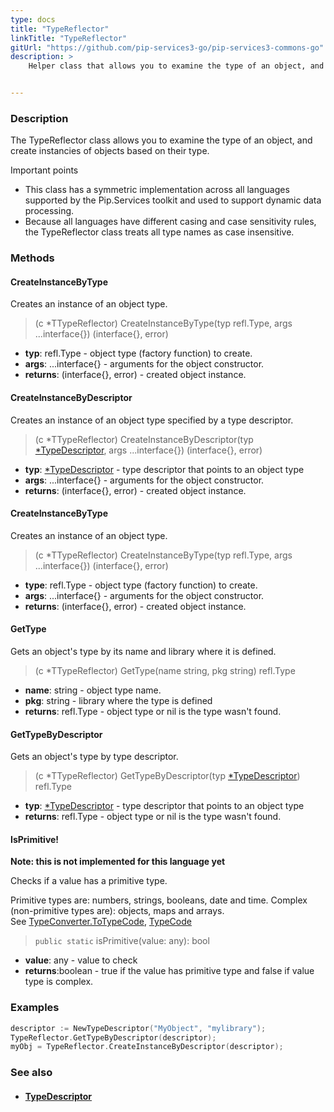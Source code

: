 ```yaml
---
type: docs
title: "TypeReflector"
linkTitle: "TypeReflector"
gitUrl: "https://github.com/pip-services3-go/pip-services3-commons-go"
description: >
    Helper class that allows you to examine the type of an object, and create instancies of objects based on their type.


---
```


### Description

The TypeReflector class allows you to examine the type of an object, and create instancies of objects based on their type.

Important points

- This class has a symmetric implementation across all languages supported by the Pip.Services toolkit and used to support dynamic data processing.
- Because all languages have different casing and case sensitivity rules, the TypeReflector class treats all type names as case insensitive.



### Methods

#### CreateInstanceByType
Creates an instance of an object type.

> (c *TTypeReflector) CreateInstanceByType(typ refl.Type, args ...interface{}) (interface{}, error)

- **typ**: refl.Type - object type (factory function) to create.
- **args**: ...interface{} - arguments for the object constructor.
- **returns**: (interface{}, error) - created object instance.

#### CreateInstanceByDescriptor
Creates an instance of an object type specified by a type descriptor.

> (c *TTypeReflector) CreateInstanceByDescriptor(typ [*TypeDescriptor](../type_descriptor), args ...interface{}) (interface{}, error)

- **typ**: [*TypeDescriptor](../type_descriptor) - type descriptor that points to an object type
- **args**: ...interface{} - arguments for the object constructor.
- **returns**: (interface{}, error) - created object instance.

#### CreateInstanceByType
Creates an instance of an object type.

> (c *TTypeReflector) CreateInstanceByType(typ refl.Type, args ...interface{}) (interface{}, error)

- **type**: refl.Type - object type (factory function) to create.
- **args**: ...interface{} - arguments for the object constructor.
- **returns**: (interface{}, error) - created object instance.


#### GetType
Gets an object's type by its name and library where it is defined.

> (c *TTypeReflector) GetType(name string, pkg string) refl.Type

- **name**: string - object type name.
- **pkg**: string - library where the type is defined
- **returns**: refl.Type - object type or nil is the type wasn't found.

#### GetTypeByDescriptor
Gets an object's type by type descriptor.

> (c *TTypeReflector) GetTypeByDescriptor(typ [*TypeDescriptor](../type_descriptor)) refl.Type

- **typ**: [*TypeDescriptor](../type_descriptor) - type descriptor that points to an object type
- **returns**: refl.Type - object type or nil is the type wasn't found.

#### IsPrimitive!
**Note: this is not implemented for this language yet**

Checks if a value has a primitive type.

Primitive types are: numbers, strings, booleans, date and time.
Complex (non-primitive types are): objects, maps and arrays.  
See [TypeConverter.ToTypeCode](../../convert/type_converter/#totypecode), [TypeCode](../../convert/type_code)

> `public static` isPrimitive(value: any): bool 

- **value**: any - value to check
- **returns**:boolean - true if the value has primitive type and false if value type is complex.

### Examples

```go
descriptor := NewTypeDescriptor("MyObject", "mylibrary");
TypeReflector.GetTypeByDescriptor(descriptor);
myObj = TypeReflector.CreateInstanceByDescriptor(descriptor);

```

### See also
- #### [TypeDescriptor](../type_descriptor)
